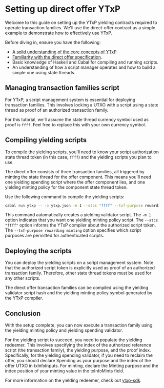# Setting up direct offer YTxP

Welcome to this guide on setting up the YTxP yielding contracts required to operate transaction families. We'll use the direct-offer contract as a simple example to demonstrate how to effectively use YTxP.

Before diving in, ensure you have the following:

- [A solid understanding of the core concepts of YTxP](/docs/)
- [Familiarity with the direct offer specification](/ytxp-plutarch/examples/direct-offer/doc/README.md).
- Basic knowledge of Haskell and Cabal for compiling and running scripts.
- An understanding of how a script manager operates and how to build a simple one using state threads.

## Managing transaction families script

For YTxP, a script management system is essential for deploying transaction families. This involves locking a UTXO with a script using a state thread as proof of an authorized transaction family.

For this tutorial, we'll assume the state thread currency symbol used as proof is `ffff`. Feel free to replace this with your own currency symbol.

## Compiling yielding scripts

To compile the yielding scripts, you'll need to know your script authorization state thread token (in this case, `ffff`) and the yielding scripts you plan to use.

The direct offer consists of three transaction families, all triggered by minting the state thread for the offer component. This means you'll need one yielding spending script where the offer component lies, and one yielding minting policy for the component state thread token.

Use the following command to compile the yielding scripts:

```bash
cabal run ytxp -- -o ytxp.json -m 1 --stcs "ffff" --txf-purpose rewarding minting --traces
```

This command automatically creates a yielding validator script. The `-m 1` option indicates that you want one yielding minting policy script. The `--stcs "ffff"` option informs the YTxP compiler about the authorized script token. The `--txf-purpose rewarding minting` option specifies which script purposes are permitted for authenticated scripts.

## Deploying the scripts

You can deploy the yielding scripts on a script management system. Note that the authorized script token is explicitly used as proof of an authorized transaction family. Therefore, other state thread tokens must be used for any other scripts.

The direct offer transaction families can be compiled using the yielding validator script hash and the yielding minting policy symbol generated by the YTxP compiler.

## Conclusion

With the setup complete, you can now execute a transaction family using the yielding minting policy and yielding spending validator.

For the yielding script to succeed, you need to populate the yielding redeemer. This involves specifying the index of the authorized reference script (the transaction family), the yielding purpose, and the proof index. Specifically, for the yielding spending validator, if you need to reclaim the offer, you should declare Spending as your purpose and the index of the offer UTXO in txInfoInputs. For minting, declare the Minting purpose and the index position of your minting value in the txInfoMints field.

For more information on the yielding redeemer, check out [ytxp-sdk](https://github.com/mlabs-haskell/ytxp-sdk/blob/master/ytxp-sdk/src/Cardano/YTxP/SDK/Redeemers.hs).
